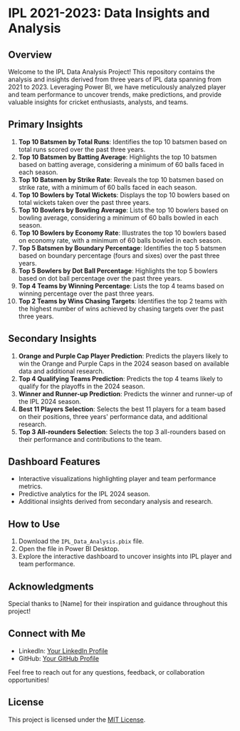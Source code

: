 # IPL 2021-2023: Data Insights and Analysis

## Overview
Welcome to the IPL Data Analysis Project! This repository contains the analysis and insights derived from three years of IPL data spanning from 2021 to 2023. Leveraging Power BI, we have meticulously analyzed player and team performance to uncover trends, make predictions, and provide valuable insights for cricket enthusiasts, analysts, and teams.

## Primary Insights
1. **Top 10 Batsmen by Total Runs**: Identifies the top 10 batsmen based on total runs scored over the past three years.
2. **Top 10 Batsmen by Batting Average**: Highlights the top 10 batsmen based on batting average, considering a minimum of 60 balls faced in each season.
3. **Top 10 Batsmen by Strike Rate**: Reveals the top 10 batsmen based on strike rate, with a minimum of 60 balls faced in each season.
4. **Top 10 Bowlers by Total Wickets**: Displays the top 10 bowlers based on total wickets taken over the past three years.
5. **Top 10 Bowlers by Bowling Average**: Lists the top 10 bowlers based on bowling average, considering a minimum of 60 balls bowled in each season.
6. **Top 10 Bowlers by Economy Rate**: Illustrates the top 10 bowlers based on economy rate, with a minimum of 60 balls bowled in each season.
7. **Top 5 Batsmen by Boundary Percentage**: Identifies the top 5 batsmen based on boundary percentage (fours and sixes) over the past three years.
8. **Top 5 Bowlers by Dot Ball Percentage**: Highlights the top 5 bowlers based on dot ball percentage over the past three years.
9. **Top 4 Teams by Winning Percentage**: Lists the top 4 teams based on winning percentage over the past three years.
10. **Top 2 Teams by Wins Chasing Targets**: Identifies the top 2 teams with the highest number of wins achieved by chasing targets over the past three years.

## Secondary Insights
1. **Orange and Purple Cap Player Prediction**: Predicts the players likely to win the Orange and Purple Caps in the 2024 season based on available data and additional research.
2. **Top 4 Qualifying Teams Prediction**: Predicts the top 4 teams likely to qualify for the playoffs in the 2024 season.
3. **Winner and Runner-up Prediction**: Predicts the winner and runner-up of the IPL 2024 season.
4. **Best 11 Players Selection**: Selects the best 11 players for a team based on their positions, three years' performance data, and additional research.
5. **Top 3 All-rounders Selection**: Selects the top 3 all-rounders based on their performance and contributions to the team.

## Dashboard Features
- Interactive visualizations highlighting player and team performance metrics.
- Predictive analytics for the IPL 2024 season.
- Additional insights derived from secondary analysis and research.

## How to Use
1. Download the `IPL_Data_Analysis.pbix` file.
2. Open the file in Power BI Desktop.
3. Explore the interactive dashboard to uncover insights into IPL player and team performance.

## Acknowledgments
Special thanks to [Name] for their inspiration and guidance throughout this project!

## Connect with Me
- LinkedIn: [Your LinkedIn Profile](https://linkedin.com/in/yourprofile)
- GitHub: [Your GitHub Profile](https://github.com/yourprofile)

Feel free to reach out for any questions, feedback, or collaboration opportunities!

## License
This project is licensed under the [MIT License](LICENSE).

